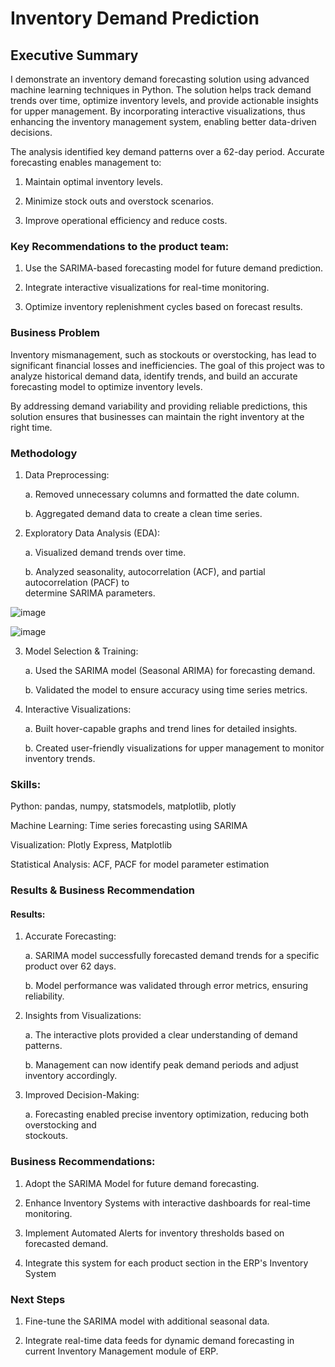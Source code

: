 # Inventory Demand Prediction

## Executive Summary

I demonstrate an inventory demand forecasting solution using advanced machine learning techniques in Python. The solution helps track demand trends over time, optimize inventory levels, and provide actionable insights for upper management. By incorporating interactive visualizations, thus enhancing the inventory management system, enabling better data-driven decisions.

The analysis identified key demand patterns over a 62-day period. Accurate forecasting enables management to:

1. Maintain optimal inventory levels.

2. Minimize stock outs and overstock scenarios.

3. Improve operational efficiency and reduce costs.

### Key Recommendations to the product team:

1. Use the SARIMA-based forecasting model for future demand prediction.

2. Integrate interactive visualizations for real-time monitoring.

3. Optimize inventory replenishment cycles based on forecast results.

### Business Problem

Inventory mismanagement, such as stockouts or overstocking, has lead to significant financial losses and inefficiencies. The goal of this project was to analyze historical demand data, identify trends, and build an accurate forecasting model to optimize inventory levels.

By addressing demand variability and providing reliable predictions, this solution ensures that businesses can maintain the right inventory at the right time.

### Methodology

1. Data Preprocessing: 

   a. Removed unnecessary columns and formatted the date column.
  
   b. Aggregated demand data to create a clean time series.

2. Exploratory Data Analysis (EDA):
 
   a. Visualized demand trends over time.
  
   b. Analyzed seasonality, autocorrelation (ACF), and partial autocorrelation (PACF) to   
     determine SARIMA parameters.

![image](https://github.com/user-attachments/assets/2a396c18-3f44-45a9-b7a6-e33a7be972f6)

![image](https://github.com/user-attachments/assets/3acfa93b-c1c0-41fd-9974-b819f54c590c)

3. Model Selection & Training:
     
     a. Used the SARIMA model (Seasonal ARIMA) for forecasting demand.
   
     b. Validated the model to ensure accuracy using time series metrics.

4. Interactive Visualizations:
   
     a. Built hover-capable graphs and trend lines for detailed insights.
   
     b. Created user-friendly visualizations for upper management to monitor inventory trends.

### Skills:

Python: pandas, numpy, statsmodels, matplotlib, plotly

Machine Learning: Time series forecasting using SARIMA

Visualization: Plotly Express, Matplotlib

Statistical Analysis: ACF, PACF for model parameter estimation

### Results & Business Recommendation

#### Results:

1. Accurate Forecasting:
   
   a. SARIMA model successfully forecasted demand trends for a specific product over 62     days.

   b. Model performance was validated through error metrics, ensuring reliability.

2. Insights from Visualizations:

   a. The interactive plots provided a clear understanding of demand patterns.

   b. Management can now identify peak demand periods and adjust inventory accordingly.

3. Improved Decision-Making:

   a. Forecasting enabled precise inventory optimization, reducing both overstocking and  
      stockouts.

### Business Recommendations:

1. Adopt the SARIMA Model for future demand forecasting.

2. Enhance Inventory Systems with interactive dashboards for real-time monitoring.

3. Implement Automated Alerts for inventory thresholds based on forecasted demand.

4. Integrate this system for each product section in the ERP's Inventory System

### Next Steps

1. Fine-tune the SARIMA model with additional seasonal data.

2. Integrate real-time data feeds for dynamic demand forecasting in current Inventory Management module of ERP.

